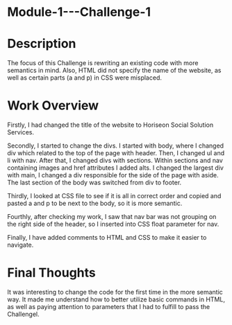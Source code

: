 # Module-1---Challenge-1

# Description

The focus of this Challenge is rewriting an existing code with more semantics in mind. Also, HTML did not specify the name of the website, as well as certain parts (a and p) in CSS were misplaced.

# Work Overview

Firstly, I had changed the title of the website to Horiseon Social Solution Services.

Secondly, I started to change the divs. I started with body, where I changed div which related to the top of the page with header. Then, I changed ul and li with nav. After that, I changed divs with sections. Within sections and nav containing images and href attributes I added alts. I changed the largest div with main, I changed a div responsible for the side of the page with aside. The last section of the body was switched from div to footer.

Thirdly, I looked at CSS file to see if it is all in correct order and copied and pasted a and p to be next to the body, so it is more semantic.

Fourthly, after checking my work, I saw that nav bar was not grouping on the right side of the header, so I inserted into CSS float parameter for nav.

Finally, I have added comments to HTML and CSS to make it easier to navigate.

# Final Thoughts

It was interesting to change the code for the first time in the more semantic way. It made me understand how to better utilize basic commands in HTML, as well as paying attention to parameters that I had to fulfill to pass the Challengel.


